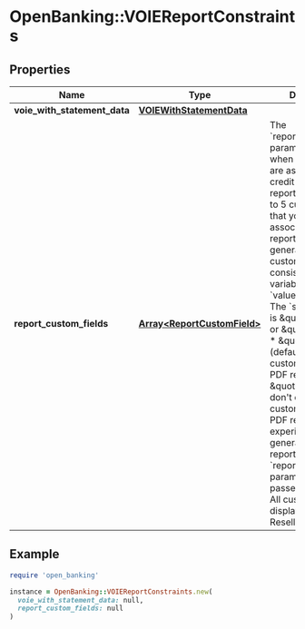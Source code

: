 # OpenBanking::VOIEReportConstraints

## Properties

| Name | Type | Description | Notes |
| ---- | ---- | ----------- | ----- |
| **voie_with_statement_data** | [**VOIEWithStatementData**](VOIEWithStatementData.md) |  |  |
| **report_custom_fields** | [**Array&lt;ReportCustomField&gt;**](ReportCustomField.md) | The &#x60;reportCustomFields&#x60; parameter is used when experiences are associated with a credit decisioning report.  Designate up to 5 custom fields that you&#39;d like associated with the report when it&#39;s generated. Every custom field consists of three variables: &#x60;label&#x60;, &#x60;value&#x60;, and &#x60;shown&#x60;. The &#x60;shown&#x60; variable is \&quot;true\&quot; or \&quot;false\&quot;. * \&quot;true\&quot;: (default) display the custom field in the PDF report * \&quot;false\&quot;: don&#39;t display the custom field in the PDF report  For an experience that generates multiple reports, the &#x60;reportCustomFields&#x60; parameter gets passed to all reports.  All custom fields display in the Reseller Billing API. | [optional] |

## Example

```ruby
require 'open_banking'

instance = OpenBanking::VOIEReportConstraints.new(
  voie_with_statement_data: null,
  report_custom_fields: null
)
```

